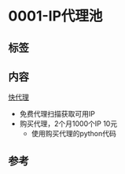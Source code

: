 # 0001-IP代理池

## 标签

## 内容

[快代理](https://www.kuaidaili.com/?utm_source=ggtg&utm_campaign=D6a8&utm_medium=D6&gad_source=1&gclid=Cj0KCQjw6PGxBhCVARIsAIumnWbIGIDSLDl-lf_iTAp0VX3B9R9c2hvtj0ODX6JSQf_46a0rEU0uPBQaAtVPEALw_wcB)

- 免费代理扫描获取可用IP
- 购买代理，2个月1000个IP 10元
  - 使用购买代理的python代码

## 参考
